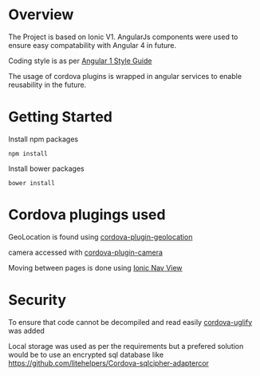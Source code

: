 # Overview
The Project is based on Ionic V1.
AngularJs components were used to ensure easy compatability with Angular 4 in future.

Coding style is as per [Angular 1 Style Guide](https://github.com/johnpapa/angular-styleguide/blob/master/a1/README.md#modules)

The usage of cordova plugins is wrapped in angular services to enable reusability in the future.

# Getting Started

Install npm packages
```
npm install
```
Install bower packages
``` 
bower install
```

# Cordova plugings used
GeoLocation is found using [cordova-plugin-geolocation](https://cordova.apache.org/docs/en/latest/reference/cordova-plugin-geolocation/)

camera accessed with [cordova-plugin-camera](https://cordova.apache.org/docs/en/latest/reference/cordova-plugin-camera/)


Moving between pages is done using [Ionic Nav View](http://ionicframework.com/docs/v1/api/directive/ionNavView/)


# Security
To ensure that code cannot be decompiled and read easily [cordova-uglify](https://github.com/rossmartin/cordova-uglify) was added

Local storage was used as per the requirements but a prefered solution would be to use an encrypted sql database like https://github.com/litehelpers/Cordova-sqlcipher-adaptercor
